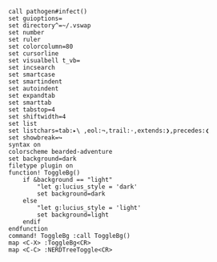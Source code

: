     call pathogen#infect()
    set guioptions=
    set directory^=~/.vswap
    set number
    set ruler
    set colorcolumn=80
    set cursorline
    set visualbell t_vb=
    set incsearch
    set smartcase
    set smartindent
    set autoindent
    set expandtab
    set smarttab
    set tabstop=4
    set shiftwidth=4
    set list
    set listchars=tab:▸\ ,eol:¬,trail:⋅,extends:❯,precedes:❮
    set showbreak=↪
    syntax on
    colorscheme bearded-adventure
    set background=dark
    filetype plugin on
    function! ToggleBg()
        if &background == "light"
            "let g:lucius_style = 'dark'
            set background=dark
        else
            "let g:lucius_style = 'light'
            set background=light
        endif
    endfunction
    command! ToggleBg :call ToggleBg()
    map <C-X> :ToggleBg<CR>
    map <C-C> :NERDTreeToggle<CR>
